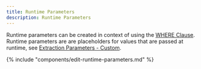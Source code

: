 ```yaml
---
title: Runtime Parameters
description: Runtime Parameters
---
```


Runtime parameters can be created in context of using the [WHERE Clause](where-clause.md).<br>
Runtime parameters are are placeholders for values that are passed at runtime, see [Extraction Parameters - Custom](#link).

{% include "components/edit-runtime-parameters.md" %}
